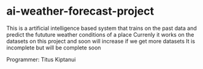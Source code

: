 # ai-weather-forecast-project
This is a artificial intelligence based system that trains on the past data and predict the fututure weather conditions of a place
Currenly it works on the datasets on this project and soon will increase if we get more datasets
It is incomplete but will be complete soon

Programmer: Titus Kiptanui
